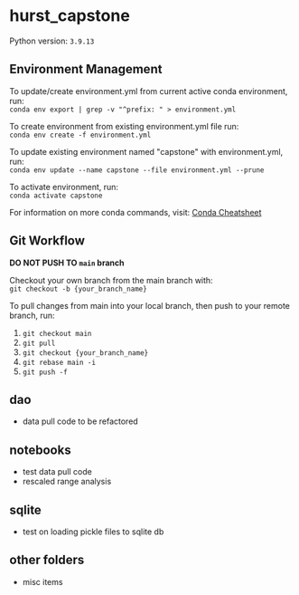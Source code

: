 # hurst_capstone

Python version: `3.9.13`

## Environment Management
To update/create environment.yml from current active conda environment, run:  
`conda env export | grep -v "^prefix: " > environment.yml`

To create environment from existing environment.yml file run:  
`conda env create -f environment.yml`

To update existing environment named "capstone" with environment.yml, run:  
`conda env update --name capstone --file environment.yml --prune`

To activate environment, run:  
`conda activate capstone`

For information on more conda commands, visit: [Conda Cheatsheet](https://docs.conda.io/projects/conda/en/4.6.0/_downloads/52a95608c49671267e40c689e0bc00ca/conda-cheatsheet.pdf)

## Git Workflow

**DO NOT PUSH TO `main` branch**

Checkout your own branch from the main branch with:  
`git checkout -b {your_branch_name}`

To pull changes from main into your local branch, then push to your remote branch, run:  
1. `git checkout main`
2. `git pull`
3. `git checkout {your_branch_name}`
4. `git rebase main -i`
5. `git push -f`

## dao
- data pull code to be refactored

## notebooks
- test data pull code
- rescaled range analysis

## sqlite
- test on loading pickle files to sqlite db

## other folders
- misc items
